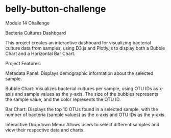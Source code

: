 # belly-button-challenge
Module 14 Challenge

Bacteria Cultures Dashboard

This project creates an interactive dashboard for visualizing bacterial culture data from samples, using D3.js and Plotly.js to display both a Bubble Chart and a Horizontal Bar Chart.

Project Features:

Metadata Panel: Displays demographic information about the selected sample.

Bubble Chart: Visualizes bacterial cultures per sample, using OTU IDs as x-axis and sample values as the y-axis. The size of the bubbles represents the sample value, and the color represents the OTU ID.

Bar Chart: Displays the top 10 OTUs found in a selected sample, with the number of bacteria (sample values) as the x-axis and OTU IDs as the y-axis.

Interactive Dropdown Menu: Allows users to select different samples and view their respective data and charts.

